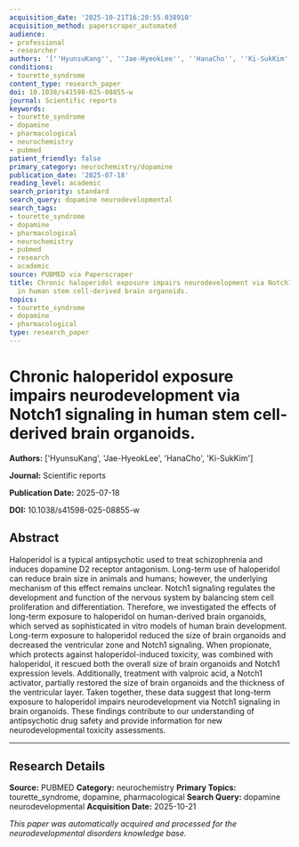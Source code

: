 ```yaml
---
acquisition_date: '2025-10-21T16:20:55.038910'
acquisition_method: paperscraper_automated
audience:
- professional
- researcher
authors: '[''HyunsuKang'', ''Jae-HyeokLee'', ''HanaCho'', ''Ki-SukKim'']'
conditions:
- tourette_syndrome
content_type: research_paper
doi: 10.1038/s41598-025-08855-w
journal: Scientific reports
keywords:
- tourette_syndrome
- dopamine
- pharmacological
- neurochemistry
- pubmed
patient_friendly: false
primary_category: neurochemistry/dopamine
publication_date: '2025-07-18'
reading_level: academic
search_priority: standard
search_query: dopamine neurodevelopmental
search_tags:
- tourette_syndrome
- dopamine
- pharmacological
- neurochemistry
- pubmed
- research
- academic
source: PUBMED via Paperscraper
title: Chronic haloperidol exposure impairs neurodevelopment via Notch1 signaling
  in human stem cell-derived brain organoids.
topics:
- tourette_syndrome
- dopamine
- pharmacological
type: research_paper
---
```


# Chronic haloperidol exposure impairs neurodevelopment via Notch1 signaling in human stem cell-derived brain organoids.

**Authors:** ['HyunsuKang', 'Jae-HyeokLee', 'HanaCho', 'Ki-SukKim']

**Journal:** Scientific reports

**Publication Date:** 2025-07-18

**DOI:** 10.1038/s41598-025-08855-w

## Abstract

Haloperidol is a typical antipsychotic used to treat schizophrenia and induces dopamine D2 receptor antagonism. Long-term use of haloperidol can reduce brain size in animals and humans; however, the underlying mechanism of this effect remains unclear. Notch1 signaling regulates the development and function of the nervous system by balancing stem cell proliferation and differentiation. Therefore, we investigated the effects of long-term exposure to haloperidol on human-derived brain organoids, which served as sophisticated in vitro models of human brain development. Long-term exposure to haloperidol reduced the size of brain organoids and decreased the ventricular zone and Notch1 signaling. When propionate, which protects against haloperidol-induced toxicity, was combined with haloperidol, it rescued both the overall size of brain organoids and Notch1 expression levels. Additionally, treatment with valproic acid, a Notch1 activator, partially restored the size of brain organoids and the thickness of the ventricular layer. Taken together, these data suggest that long-term exposure to haloperidol impairs neurodevelopment via Notch1 signaling in brain organoids. These findings contribute to our understanding of antipsychotic drug safety and provide information for new neurodevelopmental toxicity assessments.

---

## Research Details

**Source:** PUBMED
**Category:** neurochemistry
**Primary Topics:** tourette_syndrome, dopamine, pharmacological
**Search Query:** dopamine neurodevelopmental
**Acquisition Date:** 2025-10-21

*This paper was automatically acquired and processed for the neurodevelopmental disorders knowledge base.*
